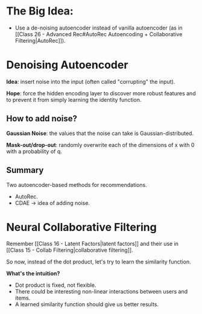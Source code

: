 
# The Big Idea:

-  Use a de-noising autoencoder instead of vanilla autoencoder (as in [[Class 26 - Advanced Rec#AutoRec Autoencoding + Collaborative Filtering|AutoRec]]).

# Denoising Autoencoder

**Idea**: insert noise into the input (often called "corrupting" the input).

**Hope**: force the hidden encoding layer to discover more robust features and to prevent it from simply learning the identity function.

## How to add noise?

**Gaussian Noise**: the values that the noise can take is Gaussian-distributed. 

**Mask-out/drop-out**: randomly overwrite each of the dimensions of x with 0 with a probability of q. 

## Summary

Two autoencoder-based methods for recommendations.
- AutoRec.
- CDAE $\rightarrow$ idea of adding noise.

# Neural Collaborative Filtering

Remember [[Class 16 - Latent Factors|latent factors]] and their use in [[Class 15 - Collab Filtering|collaborative filtering]]. 

So now, instead of the dot product, let's try to learn the similarity function.

**What's the intuition?**
- Dot product is fixed, not flexible.
- There could be interesting non-linear interactions between users and items.
- A learned similarity function should give us better results.